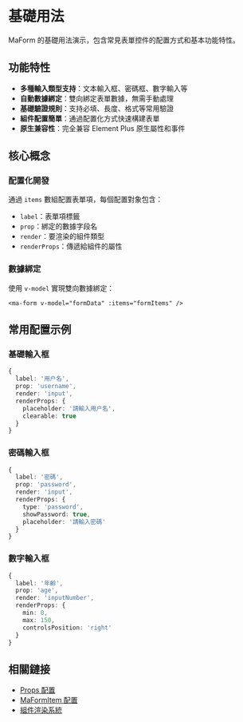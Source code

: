 # 基礎用法

MaForm 的基礎用法演示，包含常見表單控件的配置方式和基本功能特性。

<DemoPreview dir="demos/ma-form/basic-usage" />

## 功能特性

- **多種輸入類型支持**：文本輸入框、密碼框、數字輸入等
- **自動數據綁定**：雙向綁定表單數據，無需手動處理
- **基礎驗證規則**：支持必填、長度、格式等常用驗證
- **組件配置簡單**：通過配置化方式快速構建表單
- **原生兼容性**：完全兼容 Element Plus 原生屬性和事件

## 核心概念

### 配置化開發
通過 `items` 數組配置表單項，每個配置對象包含：
- `label`：表單項標籤
- `prop`：綁定的數據字段名
- `render`：要渲染的組件類型
- `renderProps`：傳遞給組件的屬性

### 數據綁定
使用 `v-model` 實現雙向數據綁定：
```vue
<ma-form v-model="formData" :items="formItems" />
```

## 常用配置示例

### 基礎輸入框
```typescript
{
  label: '用户名',
  prop: 'username',
  render: 'input',
  renderProps: {
    placeholder: '請輸入用户名',
    clearable: true
  }
}
```

### 密碼輸入框
```typescript
{
  label: '密碼',
  prop: 'password',
  render: 'input',
  renderProps: {
    type: 'password',
    showPassword: true,
    placeholder: '請輸入密碼'
  }
}
```

### 數字輸入框
```typescript
{
  label: '年齡',
  prop: 'age',
  render: 'inputNumber',
  renderProps: {
    min: 0,
    max: 150,
    controlsPosition: 'right'
  }
}
```

## 相關鏈接

- [Props 配置](/zh-hk/front/component/ma-form#props)
- [MaFormItem 配置](/zh-hk/front/component/ma-form#maformitem-配置詳解)
- [組件渲染系統](/zh-hk/front/component/ma-form#組件渲染系統)